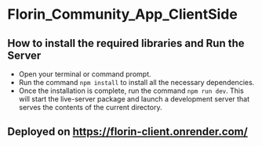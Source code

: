 # Florin_Community_App_ClientSide

## How to install the required libraries and Run the Server

- Open your terminal or command prompt.
- Run the command `npm install` to install all the necessary dependencies.
- Once the installation is complete, run the command `npm run dev`. This will start the live-server package and launch a development server that serves the contents of the current directory.

## Deployed on https://florin-client.onrender.com/
